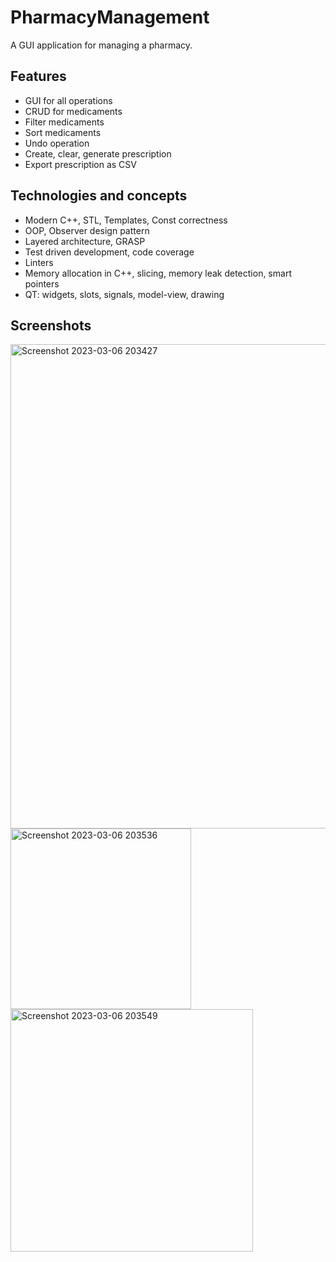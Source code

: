 # PharmacyManagement
A GUI application for managing a pharmacy.

## Features
- GUI for all operations
- CRUD for medicaments
- Filter medicaments
- Sort medicaments
- Undo operation
- Create, clear, generate prescription
- Export prescription as CSV

## Technologies and concepts
- Modern C++, STL, Templates, Const correctness
- OOP, Observer design pattern
- Layered architecture, GRASP
- Test driven development, code coverage
- Linters
- Memory allocation in C++, slicing, memory leak detection, smart pointers
- QT: widgets, slots, signals, model-view, drawing

## Screenshots
<img width="775" alt="Screenshot 2023-03-06 203427" src="https://user-images.githubusercontent.com/10788032/223200523-c3cee48a-b402-4674-ae3e-d8b78da0cc7f.png">
<img width="289" alt="Screenshot 2023-03-06 203536" src="https://user-images.githubusercontent.com/10788032/223200603-554b56d0-5629-46c6-855c-3ca3587fadcc.png">
<img width="388" alt="Screenshot 2023-03-06 203549" src="https://user-images.githubusercontent.com/10788032/223200620-d116543a-50cc-473d-802a-4e5a19daca5a.png">
